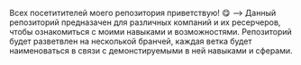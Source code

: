 Всех посетитителей моего репозитория приветствую! :yum:
-->
Данный репозиторий предназачен для различных компаний и их ресерчеров, чтобы ознакомиться с моими навыками и возможностями.
Репозиторий будет разветвлен на несколькой бранчей, каждая ветка будет наименоваться в связи с демонстируемыми в ней навыками и сферами.
